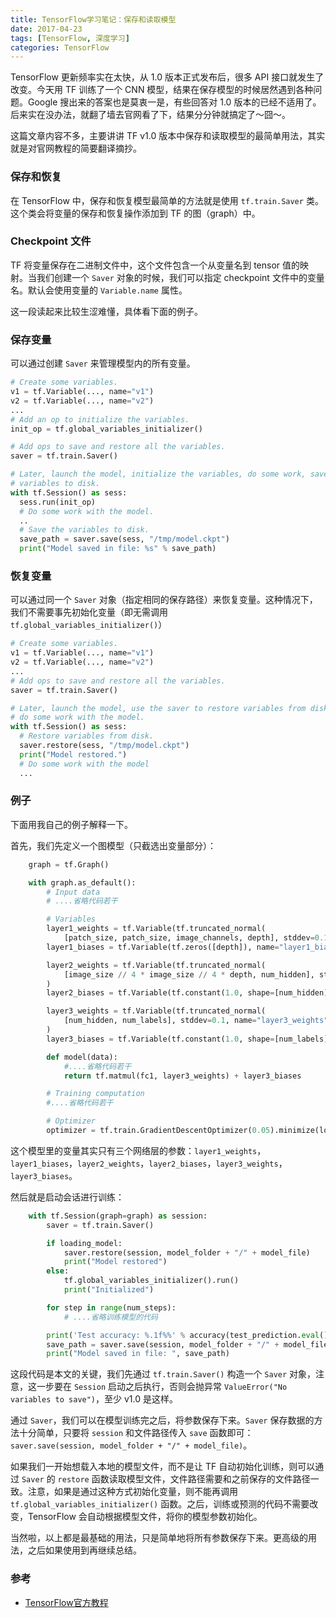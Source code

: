 ```yaml
---
title: TensorFlow学习笔记：保存和读取模型
date: 2017-04-23
tags: [TensorFlow, 深度学习]
categories: TensorFlow
---
```


TensorFlow 更新频率实在太快，从 1.0 版本正式发布后，很多 API 接口就发生了改变。今天用 TF 训练了一个 CNN 模型，结果在保存模型的时候居然遇到各种问题。Google 搜出来的答案也是莫衷一是，有些回答对 1.0 版本的已经不适用了。后来实在没办法，就翻了墙去官网看了下，结果分分钟就搞定了～囧～。

这篇文章内容不多，主要讲讲 TF v1.0 版本中保存和读取模型的最简单用法，其实就是对官网教程的简要翻译摘抄。

<!--more-->

### 保存和恢复

在 TensorFlow 中，保存和恢复模型最简单的方法就是使用 `tf.train.Saver` 类。这个类会将变量的保存和恢复操作添加到 TF 的图（graph）中。

### Checkpoint 文件

TF 将变量保存在二进制文件中，这个文件包含一个从变量名到 tensor 值的映射。当我们创建一个 `Saver` 对象的时候，我们可以指定 checkpoint 文件中的变量名。默认会使用变量的 `Variable.name` 属性。

这一段读起来比较生涩难懂，具体看下面的例子。

### 保存变量

可以通过创建 `Saver` 来管理模型内的所有变量。

```python
# Create some variables.
v1 = tf.Variable(..., name="v1")
v2 = tf.Variable(..., name="v2")
...
# Add an op to initialize the variables.
init_op = tf.global_variables_initializer()

# Add ops to save and restore all the variables.
saver = tf.train.Saver()

# Later, launch the model, initialize the variables, do some work, save the
# variables to disk.
with tf.Session() as sess:
  sess.run(init_op)
  # Do some work with the model.
  ..
  # Save the variables to disk.
  save_path = saver.save(sess, "/tmp/model.ckpt")
  print("Model saved in file: %s" % save_path)
```

### 恢复变量

可以通过同一个 `Saver` 对象（指定相同的保存路径）来恢复变量。这种情况下，我们不需要事先初始化变量（即无需调用 `tf.global_variables_initializer()`）

```python
# Create some variables.
v1 = tf.Variable(..., name="v1")
v2 = tf.Variable(..., name="v2")
...
# Add ops to save and restore all the variables.
saver = tf.train.Saver()

# Later, launch the model, use the saver to restore variables from disk, and
# do some work with the model.
with tf.Session() as sess:
  # Restore variables from disk.
  saver.restore(sess, "/tmp/model.ckpt")
  print("Model restored.")
  # Do some work with the model
  ...
```

### 例子

下面用我自己的例子解释一下。

首先，我们先定义一个图模型（只截选出变量部分）：

```python
    graph = tf.Graph()

    with graph.as_default():
        # Input data
        # ....省略代码若干

        # Variables
        layer1_weights = tf.Variable(tf.truncated_normal(
            [patch_size, patch_size, image_channels, depth], stddev=0.1), name="layer1_weights")
        layer1_biases = tf.Variable(tf.zeros([depth]), name="layer1_biases")

        layer2_weights = tf.Variable(tf.truncated_normal(
            [image_size // 4 * image_size // 4 * depth, num_hidden], stddev=0.1, name="layer2_weights")
        )
        layer2_biases = tf.Variable(tf.constant(1.0, shape=[num_hidden]), name="layer2_biases")

        layer3_weights = tf.Variable(tf.truncated_normal(
            [num_hidden, num_labels], stddev=0.1, name="layer3_weights"),
        )
        layer3_biases = tf.Variable(tf.constant(1.0, shape=[num_labels]), name="layer3_biases")

        def model(data):
            #....省略代码若干
            return tf.matmul(fc1, layer3_weights) + layer3_biases

        # Training computation
        #....省略代码若干

        # Optimizer
        optimizer = tf.train.GradientDescentOptimizer(0.05).minimize(loss) 
```

这个模型里的变量其实只有三个网络层的参数：`layer1_weights`，`layer1_biases`，`layer2_weights`，`layer2_biases`，`layer3_weights`，`layer3_biases`。

然后就是启动会话进行训练：

```python
    with tf.Session(graph=graph) as session:
        saver = tf.train.Saver()

        if loading_model:
            saver.restore(session, model_folder + "/" + model_file)
            print("Model restored")
        else:
            tf.global_variables_initializer().run()
            print("Initialized")

        for step in range(num_steps):
            # ....省略训练模型的代码

        print('Test accuracy: %.1f%%' % accuracy(test_prediction.eval(), test_labels))
        save_path = saver.save(session, model_folder + "/" + model_file)
        print("Model saved in file: ", save_path)
```

这段代码是本文的关键，我们先通过 `tf.train.Saver()` 构造一个 `Saver` 对象，注意，这一步要在 `Session` 启动之后执行，否则会抛异常 `ValueError("No variables to save")`，至少 v1.0 是这样。

通过 `Saver`，我们可以在模型训练完之后，将参数保存下来。`Saver` 保存数据的方法十分简单，只要将 `session` 和文件路径传入 `save` 函数即可：`saver.save(session, model_folder + "/" + model_file)`。

如果我们一开始想载入本地的模型文件，而不是让 TF 自动初始化训练，则可以通过 `Saver` 的 `restore` 函数读取模型文件，文件路径需要和之前保存的文件路径一致。注意，如果是通过这种方式初始化变量，则不能再调用 `tf.global_variables_initializer()` 函数。之后，训练或预测的代码不需要改变，TensorFlow 会自动根据模型文件，将你的模型参数初始化。

当然啦，以上都是最基础的用法，只是简单地将所有参数保存下来。更高级的用法，之后如果使用到再继续总结。

### 参考

+ [TensorFlow官方教程](https://www.tensorflow.org/versions/master/how_tos/variables/index.html)



